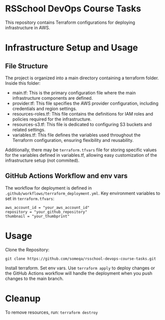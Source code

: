 # RSSchool DevOps Course Tasks

This repository contains Terraform configurations for deploying infrastructure in AWS.

# Infrastructure Setup and Usage

## File Structure

The project is organized into a main directory containing a terraform folder. Inside this folder:

- main.tf: This is the primary configuration file where the main infrastructure components are defined.
- provider.tf: This file specifies the AWS provider configuration, including credentials and region settings.
- resources-roles.tf: This file contains the definitions for IAM roles and policies required for the infrastructure.
- resources-s3.tf: This file is dedicated to configuring S3 buckets and related settings.
- variables.tf: This file defines the variables used throughout the Terraform configuration, ensuring flexibility and reusability.

Additionally, there may be `terraform.tfvars` file for storing specific values for the variables defined in variables.tf, allowing easy customization of the infrastructure setup (not commited).

## GitHub Actions Workflow and env vars

The workflow for deployment is defined in `.github/workflows/terraform_deployment.yml`. Key environment variables to set in `terraform.tfvars`:

```
aws_account_id = "your_aws_account_id"
repository = "your_github_repository"
thumbnail = "your_thumbprint"
```

# Usage
Clone the Repository:

`git clone https://github.com/someqa/rsschool-devops-course-tasks.git`

Install terraform.
Set env vars.
Use
`terraform apply`
to deploy changes or 
the GitHub Actions workflow will handle the deployment when you push changes to the main branch.

# Cleanup
To remove resources, run:
`terraform destroy`
